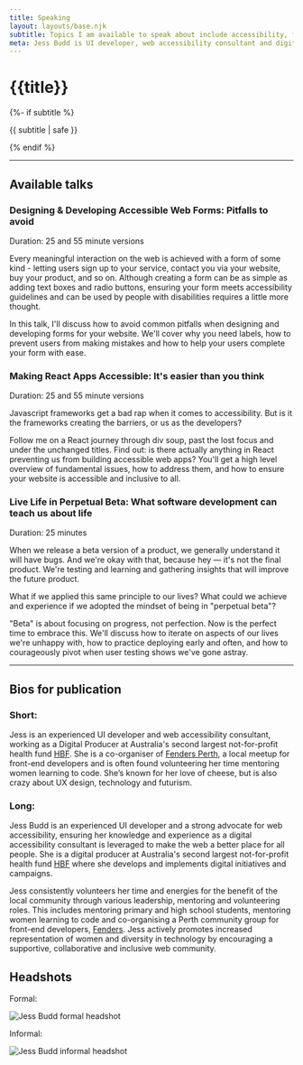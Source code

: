```yaml
---
title: Speaking
layout: layouts/base.njk
subtitle: Topics I am available to speak about include accessibility, front-end web development, HTML, CSS, agile project management, web design, community organisation, learning
meta: Jess Budd is UI developer, web accessibility consultant and digital producer available to speak at your next tech event. Read more for exising talks.
---
```

<div class="container__blog">
  <h1>{{title}}</h1>
  {%- if subtitle %}<p class="subtitle">{{ subtitle | safe }}</p>{% endif %}

  <hr>

<h2>Available talks</h2>

<h3 >Designing & Developing Accessible Web Forms: Pitfalls to avoid</h3>

<p class="duration">Duration: 25 and 55 minute versions</p>

Every meaningful interaction on the web is achieved with a form of some kind - letting users sign up to your service, contact you via your website, buy your product, and so on. Although creating a form can be as simple as adding text boxes and radio buttons, ensuring your form meets accessibility guidelines and can be used by people with disabilities requires a little more thought.

In this talk, I'll discuss how to avoid common pitfalls when designing and developing forms for your website. We'll cover why you need labels, how to prevent users from making mistakes and how to help your users complete your form with ease.

<h3 >Making React Apps Accessible: It's easier than you think</h3>

<p class="duration">Duration: 25 and 55 minute versions</p>

Javascript frameworks get a bad rap when it comes to accessibility. But is it the frameworks creating the barriers, or us as the developers?

Follow me on a React journey through div soup, past the lost focus and under the unchanged titles. Find out: is there actually anything in React preventing us from building accessible web apps? You'll get a high level overview of fundamental issues, how to address them, and how to ensure your website is accessible and inclusive to all.


### Live Life in Perpetual Beta: What software development can teach us about life

<p class="duration">Duration: 25 minutes</p>
When we release a beta version of a product, we generally understand it will have bugs. And we're okay with that, because hey — it's not the final product. We're testing and learning and gathering insights that will improve the future product.

What if we applied this same principle to our lives? What could we achieve and experience if we adopted the mindset of being in "perpetual beta"?

"Beta" is about focusing on progress, not perfection. Now is the perfect time to embrace this. We'll discuss how to iterate on aspects of our lives we're unhappy with, how to practice deploying early and often, and how to courageously pivot when user testing shows we've gone astray.


<hr>

<h2>Bios for publication</h2>

<h3 class="h4">Short:</h3>

Jess is an experienced UI developer and web accessibility consultant, working as a Digital Producer at Australia's second largest not-for-profit health fund [HBF](http://hbf.com.au). She is a co-organiser of [Fenders Perth](https://fenders.co/), a local meetup for front-end developers and is often found volunteering her time mentoring women learning to code. She’s known for her love of cheese, but is also crazy about UX design, technology and futurism.

<h3 class="h4">Long:</h3>

Jess Budd is an experienced UI developer and a strong advocate for web accessibility, ensuring her knowledge and experience as a digital accessibility consultant is leveraged to make the web a better place for all people. She is a digital producer at Australia's second largest not-for-profit health fund [HBF](http://hbf.com.au) where she develops and implements digital initiatives and campaigns.

Jess consistently volunteers her time and energies for the benefit of the local community through various leadership, mentoring and volunteering roles. This includes mentoring primary and high school students, mentoring women learning to code and co-organising a Perth community group for front-end developers, [Fenders](https://fenders.co/). Jess actively promotes increased representation of women and diversity in technology by encouraging a supportive, collaborative and inclusive web community.


<h2>Headshots</h2>

Formal:

<img class="headshot" src="/images/jess-budd-bio-lg-sq.jpg" alt="Jess Budd formal headshot">
<!-- <img class="headshot" src="/images/jessbudd-bio-bw.jpg" alt="Jess Budd formal headshot black and white"> -->

Informal:

<img class="headshot" src="/images/jess-budd-bio-fun-alt.jpg" alt="Jess Budd informal headshot">

</div>